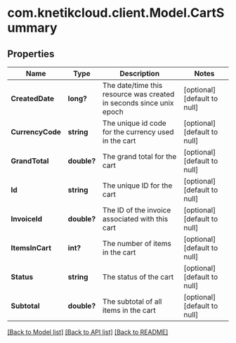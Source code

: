 # com.knetikcloud.client.Model.CartSummary
## Properties

Name | Type | Description | Notes
------------ | ------------- | ------------- | -------------
**CreatedDate** | **long?** | The date/time this resource was created in seconds since unix epoch | [optional] [default to null]
**CurrencyCode** | **string** | The unique id code for the currency used in the cart | [optional] [default to null]
**GrandTotal** | **double?** | The grand total for the cart | [optional] [default to null]
**Id** | **string** | The unique ID for the cart | [optional] [default to null]
**InvoiceId** | **double?** | The ID of the invoice associated with this cart | [optional] [default to null]
**ItemsInCart** | **int?** | The number of items in the cart | [optional] [default to null]
**Status** | **string** | The status of the cart | [optional] [default to null]
**Subtotal** | **double?** | The subtotal of all items in the cart | [optional] [default to null]

[[Back to Model list]](../README.md#documentation-for-models) [[Back to API list]](../README.md#documentation-for-api-endpoints) [[Back to README]](../README.md)

